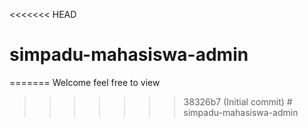 <<<<<<< HEAD
# simpadu-mahasiswa-admin
=======
Welcome feel free to view
>>>>>>> 38326b7 (Initial commit)
#   s i m p a d u - m a h a s i s w a - a d m i n  
 